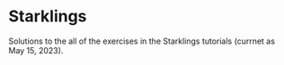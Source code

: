 # Starklings
Solutions to the all of the exercises in the Starklings tutorials (currnet as May 15, 2023).
